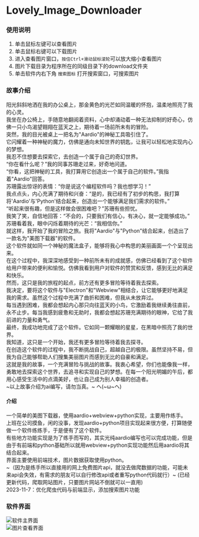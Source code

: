 # Lovely_Image_Downloader
### 使用说明
1. 单击鼠标左键可以查看图片
2. 单击鼠标右键可以下载图片
3. 进入查看图片窗口，`按住Ctrl+滑动鼠标滚轮`可以放大缩小查看图片
4. 图片下载目录为程序所在的同级目录下的download文件夹
5. 单击软件内右下角 `搜索图标` 打开搜索窗口，可搜索图片
### 故事介绍
 阳光斜斜地洒在我的办公桌上，那金黄色的光芒如同温暖的怀抱，温柔地照亮了我的心灵。  
 我坐在办公椅上，手随意地翻阅着资料，心中却涌动着一种无法抑制的好奇心，仿佛一只小鸟渴望翱翔在蓝天之上，期待着一场前所未有的冒险。  
 突然，我的目光被桌上一把名为"Aardio"的神秘工具吸引住了。  
 它闪耀着一种神秘的魔力，仿佛是通向未知世界的钥匙，让我可以轻松地实现内心的梦想。  
 我忍不住想要去探索它，去创造一个属于自己的奇幻世界。  
 “你在看什么呢？”我的同事苏珊走过来，好奇地问道。  
 “你看，这把神秘的工具，我打算用它创造出一个属于自己的软件。”我指着"Aardio"回答。  
 苏珊露出惊讶的表情：“你是说这个编程软件吗？我也想学习！”  
 我点点头，内心充满了期待和兴奋：“是的，我已经有了初步的构思，我打算将'Aardio'与'Python'结合起来，创造出一个能够满足我们需求的软件。”  
 “听起来很有趣，但是这样做会很困难吧？”苏珊有些担忧。  
 我笑了笑，自信地回答：“不会的，只要我们有信心，有决心，就一定能够成功。”  
 苏珊看着我，眼中闪烁着期待的光芒：“我相信你。”  
 就这样，我开始了我的冒险之旅。我将"Aardio"与"Python"结合起来，创造出了一款名为"美图下载器"的软件。  
 这个软件就如同一个神秘的魔法盒子，能够将我心中构思的美丽画面一个个呈现出来。  
 在这个过程中，我深深地感受到一种前所未有的成就感，仿佛已经看到了这个软件给用户带来的便利和愉悦。仿佛我看到用户对软件的赞赏和反馈，感到无比的满足和快乐。  
 然而，这只是我的旅程的起点，前方还有更多冒险等待着我去探索。  
 我决定，要将这个软件与"Electron"和"Webview"相结合，让它能够更好地满足我的需求。虽然这个过程中充满了曲折和困难，但我从未放弃过。  
 每当遇到困难，我都会想起内心那只向往蓝天的小鸟，它激励着我继续勇往直前，永不止步。每当我感到疲惫和无助时，我都会想起苏珊充满期待的眼神，它给了我前进的力量和勇气。  
 最终，我成功地完成了这个软件。它如同一颗耀眼的星星，在黑暗中照亮了我的世界。  
 我知道，这只是一个开始，我还有更多冒险等待着我去探寻。  
 在创造这个软件的过程中，我不断挑战自己，超越自己的极限。虽然坚持不易，但我为自己能够帮助人们搜集美丽图片而感到无比的自豪和满足。  
 这就是我的故事，一个充满冒险与挑战的故事。我衷心希望，你们也能像我一样，勇敢地去探索这个世界，去追寻和实现自己的梦想。在每一个阳光明媚的午后，都用心感受生活中的点滴美好，也让自己成为别人幸福的创造者。  
~以上故事介绍为ai编写，请勿当真。~ ヘ(\~ω\~ヘ)   
#### 介绍
一个简单的美图下载器，使用aardio+webview+python实现，主要用作练手。  
上班在公司摸鱼，闲的没事，发现aardio+python项目实现起来很方便，打算随便做一个软件练练手，于是便有了这个软件。  
有些地方功能实现是为了练手而写的，其实光纯aardio编写也可以完成功能，但是由于有前端和python基础所以就用webview+python实现功能然后用aardio将其结合起来。  
界面主要使用前端技术，图片数据获取使用python。  
~（因为是练手所以直接用的网上免费图片api，就没去做爬数据的功能，可能未来api会失效，有需求的朋友可以自行修改api或者重写python代码就行）~ (已经更新代码，爬取网站图片，只要图片网站不倒就可以一直用)  
2023-11-7：优化爬虫代码与前端显示，添加搜索图片功能  
### 软件界面
![软件主界面](https://i.mji.rip/2023/11/04/281e1c220a891a189daa65562f521bf6.jpeg)  
![图片查看界面](https://i.mji.rip/2023/11/04/7bb18e41d9ad91b882258a103e879b76.jpeg)  

